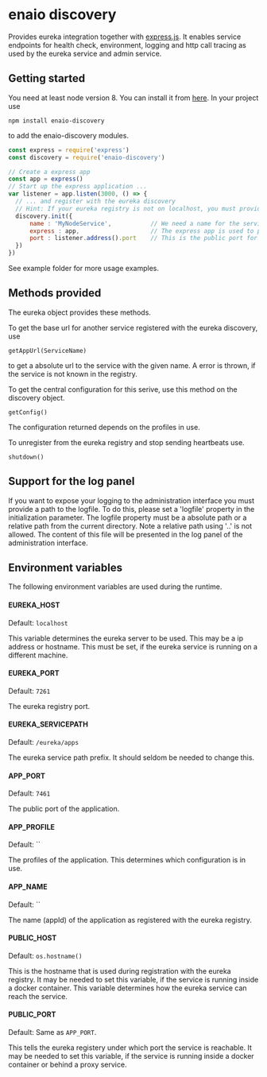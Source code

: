 enaio discovery
===============
Provides eureka integration together with [express.js](http://expressjs.com/). It enables service endpoints for health check, environment, logging and http call tracing as used by the eureka service and admin service.

Getting started
---------------
You need at least node version 8. You can install it from [here](https://nodejs.org/).
In your project use

```
npm install enaio-discovery
```
to add the enaio-discovery modules.

```javascript
const express = require('express')
const discovery = require('enaio-discovery')

// Create a express app
const app = express()
// Start up the express application ...
var listener = app.listen(3000, () => {
  // ... and register with the eureka discovery
  // Hint: If your eureka registry is not on localhost, you must provide a EUREKA_HOST environment variable.
  discovery.init({
      name : 'MyNodeService',           // We need a name for the service, so others can use it.
      express : app,                    // The express app is used to provide the discovery endpoints
      port : listener.address().port    // This is the public port for the registry, we just pass the express listener port
  })
})
```
See example folder for more usage examples.

Methods provided
----------------
The eureka object provides these methods.

To get the base url for another service registered with the eureka discovery, use

```
getAppUrl(ServiceName)
```
to get a absolute url to the service with the given name. A error is thrown, if the service is not known in the registry.


To get the central configuration for this serive, use this method on the discovery object.
```
getConfig()
```
The configuration returned depends on the profiles in use.

To unregister from the eureka registry and stop sending heartbeats use.
```
shutdown()
```

Support for the log panel
-------------------------
If you want to expose your logging to the administration interface you must provide a path to the logfile. To do this, please set a 'logfile' property
in the initialization parameter. The logfile property must be a absolute path or a relative path from the current directory. Note a relative path using '..' is not allowed.
The content of this file will be presented in the log panel of the administration interface.


Environment variables
---------------------
The following environment variables are used during the runtime.

#### EUREKA_HOST
Default: `localhost`

This variable determines the eureka server to be used. This may be a ip address or hostname. This must be set, if the eureka service is running on a different machine.

#### EUREKA_PORT
Default: `7261`

The eureka registry port.

#### EUREKA_SERVICEPATH
Default: `/eureka/apps`

The eureka service path prefix. It should seldom be needed to change this.

#### APP_PORT
Default: `7461`

The public port of the application.

#### APP_PROFILE
Default: ``

The profiles of the application. This determines which configuration is in use.

#### APP_NAME
Default: ``

The name (appId) of the application as registered with the eureka registry.

#### PUBLIC_HOST
Default: `os.hostname()`

This is the hostname that is used during registration with the eureka registry. It may be needed to set this variable, if the service is running inside a docker container. This variable determines how the eureka service can reach the service.

####  PUBLIC_PORT
Default: Same as `APP_PORT`.

This tells the eureka registery under which port the service is reachable. It may be needed to set this variable, if the service is running inside a docker container or behind a proxy service.
